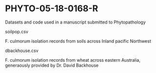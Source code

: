 # PHYTO-05-18-0168-R
Datasets and code used in a manuscript submitted to Phytopathology

soilpop.csv

F. culmorum isolation records from soils across Inland pacific Northwest

dbackhouse.csv

F. culmorum isolation records from wheat across eastern Australia, generaously provided by Dr. David Backhouse
